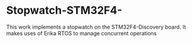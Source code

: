 # Stopwatch-STM32F4-
This work implements a stopwatch on the STM32F4-Discovery board. It makes uses of Erika RTOS to manage concurrent operations
